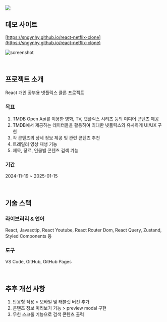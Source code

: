 <img src="https://capsule-render.vercel.app/api?type=waving&height=200&color=gradient&text=Netflix%20Clone&fontAlign=50&desc=with%20React&fontAlignY=35&textBg=false&animation=scaleIn&descAlignY=54" />

## 데모 사이트
[https://sngynhy.github.io/react-netflix-clone](https://sngynhy.github.io/react-netflix-clone)

![screenshot](./src/assets/img/main.png)

<br>

## 프로젝트 소개
<p>React 개인 공부용 넷플릭스 클론 프로젝트</p>

### 목표
<ol>
  <li>TMDB Open Api를 이용한 영화, TV, 넷플릭스 시리즈 등의 미디어 콘텐츠 제공</li>
  <li>TMDB에서 제공하는 데이터들을 활용하여 최대한 넷플릭스와 유사하게 UI/UX 구현</li>
  <li>각 콘텐츠의 상세 정보 제공 및 관련 콘텐츠 추천</li>
  <li>트레일러 영상 재생 기능</li>
  <li>제목, 장르, 인물별 콘텐츠 검색 기능</li>
</ol>

### 기간
2024-11-19 ~ 2025-01-15

<br>

## 기술 스택
### 라이브러리 & 언어
<p>React, Javasctip, React Youtube, React Router Dom, React Query, Zustand, Styled Components 등</p>

### 도구
<p>VS Code, GitHub, GitHub Pages</p>

<br>

<!--
## 페이지 구현 설명
### 1. 홈/영화/시리즈 콘텐츠 화면
### 2. 모달창
### 3. 대세 콘텐츠
### 4. 내가 찜한 리스트
### 5. 검색 결과 화면
-->

## 추후 개선 사항
<ol>
  <li>반응형 적용 > 모바일 및 태블릿 버전 추가</li>
  <li>콘텐츠 정보 미리보기 기능 > preview modal 구현</li>
  <li>무한 스크롤 기능으로 검색 콘텐츠 출력</li>
</ol>
